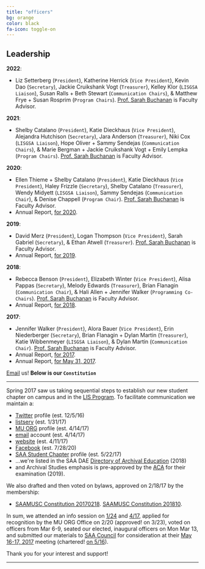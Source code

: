 ```yaml
---
title: "officers"
bg: orange
color: black
fa-icon: toggle-on
---
```


## Leadership

**2022**:
- Liz Setterberg (`President`), Katherine Herrick (`Vice President`), Kevin Dao (`Secretary`), Jackie Cruikshank Vogt (`Treasurer`), Kelley Klor (`LISGSA Liaison`), Susan Ralls + Beth Stewart (`Communication Chairs`), & Matthew Frye + Susan Rosprim (`Program Chairs`). [Prof. Sarah Buchanan](https://buchanans.mufaculty.umsystem.edu/) is Faculty Advisor.

**2021**:
- Shelby Catalano (`President`), Katie Dieckhaus (`Vice President`), Alejandra Hutchison (`Secretary`), Jara Anderson (`Treasurer`), Niki Cox (`LISGSA Liaison`), Hope Oliver + Sammy Sendejas (`Communication Chairs`), & Marie Bergman + Jackie Cruikshank Vogt + Emily Lempka (`Program Chairs`). [Prof. Sarah Buchanan](http://faculty.missouri.edu/buchanans/) is Faculty Advisor.

**2020**:
- Ellen Thieme + Shelby Catalano (`President`), Katie Dieckhaus (`Vice President`), Haley Frizzle (`Secretary`), Shelby Catalano (`Treasurer`), Wendy Midyett (`LISGSA Liaison`), Sammy Sendejas (`Communication Chair`), & Denise Chappell (`Program Chair`). [Prof. Sarah Buchanan](http://faculty.missouri.edu/buchanans/) is Faculty Advisor.
- Annual Report, [for 2020](https://saamusc.github.io/img/SAA_Missouri_2020.pdf).

**2019**:
- David Merz (`President`), Logan Thompson (`Vice President`), Sarah Gabriel (`Secretary`), & Ethan Atwell (`Treasurer`). [Prof. Sarah Buchanan](http://faculty.missouri.edu/buchanans/) is Faculty Advisor.
- Annual Report, [for 2019](https://saamusc.github.io/img/SAA_Missouri_2019.pdf).

**2018**:
- Rebecca Benson (`President`), Elizabeth Winter (`Vice President`), Alisa Pappas (`Secretary`), Melody Edwards (`Treasurer`), Brian Flanagin (`Communication Chair`), & Hali Allen + Jennifer Walker (`Programming Co-Chairs`). [Prof. Sarah Buchanan](http://faculty.missouri.edu/buchanans/) is Faculty Advisor.
- Annual Report, [for 2018](https://saamusc.github.io/img/SAA_Missouri_2018.pdf).

**2017**:
- Jennifer Walker (`President`), Alora Bauer (`Vice President`), Erin Niederberger (`Secretary`), Brian Flanagin + Dylan Martin (`Treasurer`), Katie Wibbenmeyer (`LISGSA Liaison`), & Dylan Martin (`Communication Chair`). [Prof. Sarah Buchanan](http://faculty.missouri.edu/buchanans/) is Faculty Advisor.
- Annual Report, [for 2017](https://saamusc.github.io/img/SAA_Missouri_2017.pdf).
- Annual Report, [for May 31, 2017](https://saamusc.github.io/img/SAA_Missouri_2016_2017.pdf).

[Email](mailto:SAAMUSC@gmail.com) us! **Below is our `Constitution`**

-------------------------

Spring 2017 saw us taking sequential steps to establish our new student chapter on campus and in the [LIS Program](http://sislt.missouri.edu/lis/). To facilitate communication we maintain a:
- [Twitter](https://twitter.com/SAAMUSC) profile (est. 12/5/16)
- [listserv](https://po.missouri.edu/cgi-bin/wa?A0=SAAMUSC-L) (est. 1/31/17)
- [MU ORG](https://orgsync.com/158099/chapter) profile (est. 4/14/17)
- [email](mailto:SAAMUSC@gmail.com) account (est. 4/14/17)
- [website](https://saamusc.github.io/) (est. 4/11/17)
- [Facebook](https://www.facebook.com/Society-of-American-Archivists-at-University-of-Missouri-Student-Chapter-125454942594665/) (est. 7/28/20)
- [SAA Student Chapter](https://www2.archivists.org/students/chapters/university-of-missouri) profile (est. 5/22/17)
- ...we're listed in the SAA DAE [Directory of Archival Education](https://www2.archivists.org/dae/university-of-missouri) (2018)
- and Archival Studies emphasis is pre-approved by the [ACA](https://www.certifiedarchivists.org/get-certified/aca-graduate-course-preapproval-program/aca-approved-archival-programs-courses/#MO) for their examination (2019).

We also drafted and then voted on bylaws, approved on 2/18/17 by the membership:
- [SAAMUSC Constitution 20170218](/img/SAAMUSC_Constitution.pdf). [SAAMUSC Constitution 201810](/img/SAAMUSC_Constitution_Rev201810.pdf).

In sum, we attended an info session on [1/24](https://orgsync.com/35463/events/1505629/occurrences/3427731) and [4/17](https://orgsync.com/35463/events/1516284/occurrences/3904497), applied for recognition by the MU ORG Office on 2/20 (approved! on 3/23), voted on officers from Mar 6-9, seated our elected, inaugural officers on Mon Mar 13, and submitted our materials to [SAA Council](http://www2.archivists.org/governance/handbook/section13) for consideration at their [May 16-17, 2017](http://www2.archivists.org/groups/saa-council/may-16-17-2017-council-meeting-agenda) meeting (chartered! [on 5/16](https://www2.archivists.org/news/2017/saa-council-approves-fy18-budget-issue-briefs-and-more)).

Thank you for your interest and support!

-------------------------



